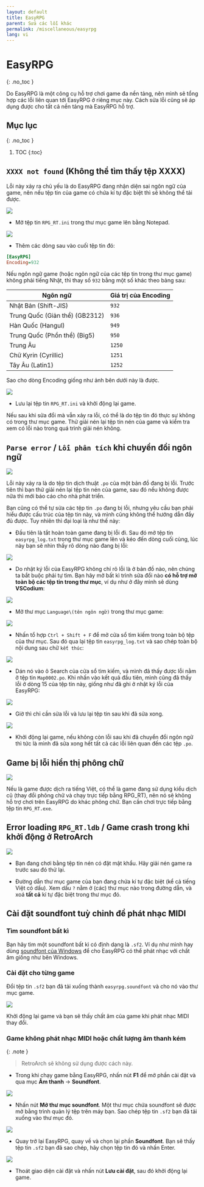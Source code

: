 ```yaml
---
layout: default
title: EasyRPG
parent: Sửa các lỗi khác
permalink: /miscellaneous/easyrpg
lang: vi
---
```


# EasyRPG
{: .no_toc }

Do EasyRPG là một công cụ hỗ trợ chơi game đa nền tảng, nên mình sẽ tổng hợp các lỗi liên quan tới EasyRPG ở riêng mục này. Cách sửa lỗi cũng sẽ áp dụng được cho tất cả nền tảng mà EasyRPG hỗ trợ.

## Mục lục
{: .no_toc }

1. TOC
{:toc}

## `XXXX not found` (Không thể tìm thấy tệp XXXX)

Lỗi này xảy ra chủ yếu là do EasyRPG đang nhận diện sai ngôn ngữ của game, nên nếu tệp tin của game có chứa kí tự đặc biệt thì sẽ không thể tải được.

![](images/image.png)

* Mở tệp tin `RPG_RT.ini` trong thư mục game lên bằng Notepad.

![](images/image-1.png)

* Thêm các dòng sau vào cuối tệp tin đó:

```ini
[EasyRPG]
Encoding=932
```

Nếu ngôn ngữ game (hoặc ngôn ngữ của các tệp tin trong thư mục game) không phải tiếng Nhật, thì thay số `932` bằng một số khác theo bảng sau:

| Ngôn ngữ | Giá trị của Encoding |
| --- | --- |
| Nhật Bản (Shift-JIS) | `932` |
| Trung Quốc (Giản thể) (GB2312) | `936` |
| Hàn Quốc (Hangul) | `949` |
| Trung Quốc (Phồn thể) (Big5) | `950` |
| Trung Âu | `1250` |
| Chữ Kyrin (Cyrillic) | `1251` |
| Tây Âu (Latin1) | `1252` |

Sao cho dòng Encoding giống như ảnh bên dưới này là được.

![](images/image-2.png)

* Lưu lại tệp tin `RPG_RT.ini` và khởi động lại game.

Nếu sau khi sửa đổi mà vẫn xảy ra lỗi, có thể là do tệp tin đó thực sự không có trong thư mục game. Thử giải nén lại tệp tin nén của game và kiểm tra xem có lỗi nào trong quá trình giải nén không.

## `Parse error` / `Lỗi phân tích` khi chuyển đổi ngôn ngữ

![](images/image-3.png)

Lỗi này xảy ra là do tệp tin dịch thuật `.po` của một bản đồ đang bị lỗi. Trước tiên thì bạn thử giải nén lại tệp tin nén của game, sau đó nếu không được nữa thì mới báo cáo cho nhà phát triển.

Bạn cũng có thể tự sửa các tệp tin `.po` đang bị lỗi, nhưng yêu cầu bạn phải hiểu được cấu trúc của tệp tin này, và mình cũng không thể hướng dẫn đầy đủ được. Tuy nhiên thì đại loại là như thế này:

* Đầu tiên là tắt hoàn toàn game đang bị lỗi đi. Sau đó mở tệp tin `easyrpg_log.txt` trong thư mục game lên và kéo đến dòng cuối cùng, lúc này bạn sẽ nhìn thấy rõ dòng nào đang bị lỗi:

![](images/image-4.png)

* Do nhật ký lỗi của EasyRPG không chỉ rõ lỗi là ở bản đồ nào, nên chúng ta bắt buộc phải tự tìm. Bạn hãy mở bất kì trình sửa đổi nào **có hỗ trợ mở toàn bộ các tệp tin trong thư mục**, ví dụ như ở đây mình sẽ dùng **VSCodium**:

![](images/image-5.png)

* Mở thư mục `Language\(tên ngôn ngữ)` trong thư mục game:

![](images/image-6.png)

* Nhấn tổ hợp `Ctrl + Shift + F` để mở cửa sổ tìm kiếm trong toàn bộ tệp của thư mục. Sau đó qua lại tệp tin `easyrpg_log.txt` và sao chép toàn bộ nội dung sau chữ `kết thúc`:

![](images/image-7.png)

* Dán nó vào ô Search của cửa sổ tìm kiếm, và mình đã thấy được lỗi nằm ở tệp tin `Map0002.po`. Khi nhấn vào kết quả đầu tiên, mình cũng đã thấy lỗi ở dòng 15 của tệp tin này, giống như đã ghi ở nhật ký lỗi của EasyRPG:

![](images/image-8.png)

* Giờ thì chỉ cần sửa lỗi và lưu lại tệp tin sau khi đã sửa xong.

![](images/image-9.png)

* Khởi động lại game, nếu không còn lỗi sau khi đã chuyển đổi ngôn ngữ thì tức là mình đã sửa xong hết tất cả các lỗi liên quan đến các tệp `.po`.

## Game bị lỗi hiển thị phông chữ

![](images/image-10.png)

Nếu là game được dịch ra tiếng Việt, có thể là game đang sử dụng kiểu dịch cũ (thay đổi phông chữ và chạy trực tiếp bằng RPG_RT), nên nó sẽ không hỗ trợ chơi trên EasyRPG do khác phông chữ. Bạn cần chơi trực tiếp bằng tệp tin `RPG_RT.exe`.

## Error loading `RPG_RT.ldb` / Game crash trong khi khởi động ở RetroArch

![](images/image-11.png)

* Bạn đang chơi bằng tệp tin nén có đặt mật khẩu. Hãy giải nén game ra trước sau đó thử lại.

* Đường dẫn thư mục game của bạn đang chứa kí tự đặc biệt (kể cả tiếng Việt có dấu). Xem dấu `?` nằm ở (các) thư mục nào trong đường dẫn, và xoá **tất cả** kí tự đặc biệt trong thư mục đó.

## Cài đặt soundfont tuỳ chỉnh để phát nhạc MIDI

### Tìm soundfont bất kì

Bạn hãy tìm một soundfont bất kì có định dạng là `.sf2`. Ví dụ như mình hay dùng [soundfont của Windows](https://musical-artifacts.com/artifacts/713) để cho EasyRPG có thể phát nhạc với chất âm giống như bên Windows.

### Cài đặt cho từng game

Đổi tệp tin `.sf2` bạn đã tải xuống thành `easyrpg.soundfont` và cho nó vào thư mục game.

![](images/image-12.png)

Khởi động lại game và bạn sẽ thấy chất âm của game khi phát nhạc MIDI thay đổi.

### Game không phát nhạc MIDI hoặc chất lượng âm thanh kém

{: .note }
> RetroArch sẽ không sử dụng được cách này.

* Trong khi chạy game bằng EasyRPG, nhấn nút **F1** để mở phần cài đặt và qua mục **Âm thanh** -> **Soundfont**.

![](images/image-13.png)

* Nhấn nút **Mở thư mục soundfont**. Một thư mục chứa soundfont sẽ được mở bằng trình quản lý tệp trên máy bạn. Sao chép tệp tin `.sf2` bạn đã tải xuống vào thư mục đó.

![](images/image-14.png)

* Quay trở lại EasyRPG, quay về và chọn lại phần **Soundfont**. Bạn sẽ thấy tệp tin `.sf2` bạn đã sao chép, hãy chọn tệp tin đó và nhấn Enter.

![](images/image-15.png)

* Thoát giao diện cài đặt và nhấn nút **Lưu cài đặt**, sau đó khởi động lại game.